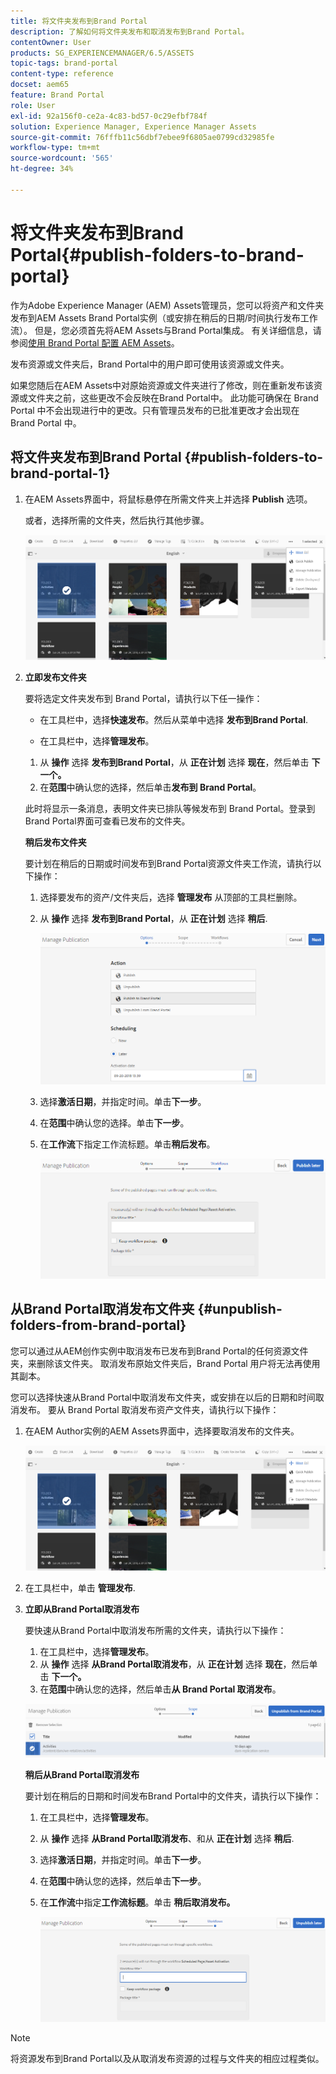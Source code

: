 ```yaml
---
title: 将文件夹发布到Brand Portal
description: 了解如何将文件夹发布和取消发布到Brand Portal。
contentOwner: User
products: SG_EXPERIENCEMANAGER/6.5/ASSETS
topic-tags: brand-portal
content-type: reference
docset: aem65
feature: Brand Portal
role: User
exl-id: 92a156f0-ce2a-4c83-bd57-0c29efbf784f
solution: Experience Manager, Experience Manager Assets
source-git-commit: 76fffb11c56dbf7ebee9f6805ae0799cd32985fe
workflow-type: tm+mt
source-wordcount: '565'
ht-degree: 34%

---
```


# 将文件夹发布到Brand Portal{#publish-folders-to-brand-portal}

作为Adobe Experience Manager (AEM) Assets管理员，您可以将资产和文件夹发布到AEM Assets Brand Portal实例（或安排在稍后的日期/时间执行发布工作流）。 但是，您必须首先将AEM Assets与Brand Portal集成。 有关详细信息，请参阅[使用 Brand Portal 配置 AEM Assets](/help/assets/configure-aem-assets-with-brand-portal.md)。

发布资源或文件夹后，Brand Portal中的用户即可使用该资源或文件夹。

如果您随后在AEM Assets中对原始资源或文件夹进行了修改，则在重新发布该资源或文件夹之前，这些更改不会反映在Brand Portal中。 此功能可确保在 Brand Portal 中不会出现进行中的更改。只有管理员发布的已批准更改才会出现在 Brand Portal 中。

## 将文件夹发布到Brand Portal {#publish-folders-to-brand-portal-1}

1. 在AEM Assets界面中，将鼠标悬停在所需文件夹上并选择 **Publish** 选项。

   或者，选择所需的文件夹，然后执行其他步骤。

   ![publish2bp](assets/publish2bp.png)

1. **立即发布文件夹**

   要将选定文件夹发布到 Brand Portal，请执行以下任一操作：

   * 在工具栏中，选择&#x200B;**快速发布**。然后从菜单中选择 **发布到Brand Portal**.

   * 在工具栏中，选择&#x200B;**管理发布**。

   1. 从 **操作** 选择 **发布到Brand Portal**，从 **正在计划** 选择 **现在**，然后单击 **下一个。**
   1. 在&#x200B;**范围**&#x200B;中确认您的选择，然后单击&#x200B;**发布到 Brand Portal**。

   此时将显示一条消息，表明文件夹已排队等候发布到 Brand Portal。登录到Brand Portal界面可查看已发布的文件夹。

   **稍后发布文件夹**

   要计划在稍后的日期或时间发布到Brand Portal资源文件夹工作流，请执行以下操作：

   1. 选择要发布的资产/文件夹后，选择 **管理发布** 从顶部的工具栏删除。
   1. 从 **操作** 选择 **发布到Brand Portal**，从 **正在计划** 选择 **稍后**.

      ![publishlaterbp](assets/publishlaterbp.png)

   1. 选择&#x200B;**激活日期**，并指定时间。单击&#x200B;**下一步**。
   1. 在&#x200B;**范围**&#x200B;中确认您的选择。单击&#x200B;**下一步**。
   1. 在&#x200B;**工作流**&#x200B;下指定工作流标题。单击&#x200B;**稍后发布**。

      ![manageschedulepub](assets/manageschedulepub.png)

## 从Brand Portal取消发布文件夹 {#unpublish-folders-from-brand-portal}

您可以通过从AEM创作实例中取消发布已发布到Brand Portal的任何资源文件夹，来删除该文件夹。 取消发布原始文件夹后，Brand Portal 用户将无法再使用其副本。

您可以选择快速从Brand Portal中取消发布文件夹，或安排在以后的日期和时间取消发布。 要从 Brand Portal 取消发布资产文件夹，请执行以下操作：

1. 在AEM Author实例的AEM Assets界面中，选择要取消发布的文件夹。

   ![publish2bp-1](assets/publish2bp.png)

1. 在工具栏中，单击 **管理发布**.

1. **立即从Brand Portal取消发布**

   要快速从Brand Portal中取消发布所需的文件夹，请执行以下操作：

   1. 在工具栏中，选择&#x200B;**管理发布**。
   1. 从 **操作** 选择 **从Brand Portal取消发布**，从 **正在计划** 选择 **现在**，然后单击 **下一个。**
   1. 在&#x200B;**范围**&#x200B;中确认您的选择，然后单击&#x200B;**从 Brand Portal 取消发布**。

   ![confirm-unpublish](assets/confirm-unpublish.png)

   **稍后从Brand Portal取消发布**

   要计划在稍后的日期和时间发布Brand Portal中的文件夹，请执行以下操作：

   1. 在工具栏中，选择&#x200B;**管理发布**。
   1. 从 **操作** 选择 **从Brand Portal取消发布**、和从 **正在计划** 选择 **稍后**.
   1. 选择&#x200B;**激活日期**，并指定时间。单击&#x200B;**下一步**。
   1. 在&#x200B;**范围**&#x200B;中确认您的选择，然后单击&#x200B;**下一步**。
   1. 在&#x200B;**工作流**&#x200B;中指定&#x200B;**工作流标题**。单击 **稍后取消发布。**

      ![unpublishworkflows](assets/unpublishworkflows.png)

>[!NOTE]
>
>将资源发布到Brand Portal以及从取消发布资源的过程与文件夹的相应过程类似。
